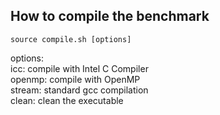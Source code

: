 ## How to compile the benchmark

```
source compile.sh [options]
```

options:<br />
    icc: compile with Intel C Compiler<br />
    openmp: compile with OpenMP<br />
    stream: standard gcc compilation<br />
    clean: clean the executable<br />
